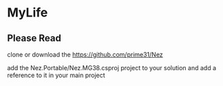 # MyLife

## Please Read

clone or download the https://github.com/prime31/Nez

add the Nez.Portable/Nez.MG38.csproj project to your solution and add a reference to it in your main project
